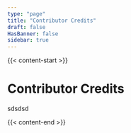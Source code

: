 ```yaml
---
type: "page"
title: "Contributor Credits"
draft: false
HasBanner: false
sidebar: true
---
```


{{< content-start >}}

# Contributor Credits
sdsdsd

{{< content-end >}}